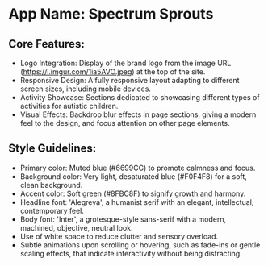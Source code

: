 # **App Name**: Spectrum Sprouts

## Core Features:

- Logo Integration: Display of the brand logo from the image URL (https://i.imgur.com/1ia5AVO.jpeg) at the top of the site.
- Responsive Design: A fully responsive layout adapting to different screen sizes, including mobile devices.
- Activity Showcase: Sections dedicated to showcasing different types of activities for autistic children.
- Visual Effects: Backdrop blur effects in page sections, giving a modern feel to the design, and focus attention on other page elements.

## Style Guidelines:

- Primary color: Muted blue (#6699CC) to promote calmness and focus.
- Background color: Very light, desaturated blue (#F0F4F8) for a soft, clean background.
- Accent color: Soft green (#8FBC8F) to signify growth and harmony.
- Headline font: 'Alegreya', a humanist serif with an elegant, intellectual, contemporary feel.
- Body font: 'Inter', a grotesque-style sans-serif with a modern, machined, objective, neutral look.
- Use of white space to reduce clutter and sensory overload.
- Subtle animations upon scrolling or hovering, such as fade-ins or gentle scaling effects, that indicate interactivity without being distracting.
